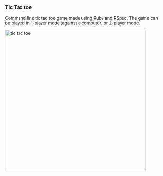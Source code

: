 ### Tic Tac toe

Command line tic tac toe game made using Ruby and RSpec. The game can be played in 1-player mode (against a computer) or 2-player mode.

<img width="462" alt="tic tac toe" src="https://cloud.githubusercontent.com/assets/18581870/19864764/9aa694c0-9f91-11e6-8da7-d2c1a04f48a6.png">
